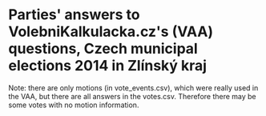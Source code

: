 # Parties' answers to VolebniKalkulacka.cz's (VAA) questions, Czech municipal elections 2014 in Zlínský kraj

Note: there are only motions (in vote_events.csv), which were really used in the VAA, but there are all answers in the votes.csv. Therefore there may be some votes with no motion information.